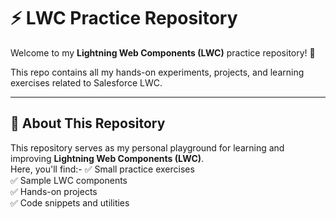 # ⚡ LWC Practice Repository  

Welcome to my **Lightning Web Components (LWC)** practice repository! 🚀  

This repo contains all my hands-on experiments, projects, and learning exercises related to Salesforce LWC.  

---

## 📌 **About This Repository**  
This repository serves as my personal playground for learning and improving **Lightning Web Components (LWC)**.  
Here, you'll find:-
✅ Small practice exercises  
✅ Sample LWC components  
✅ Hands-on projects  
✅ Code snippets and utilities  
